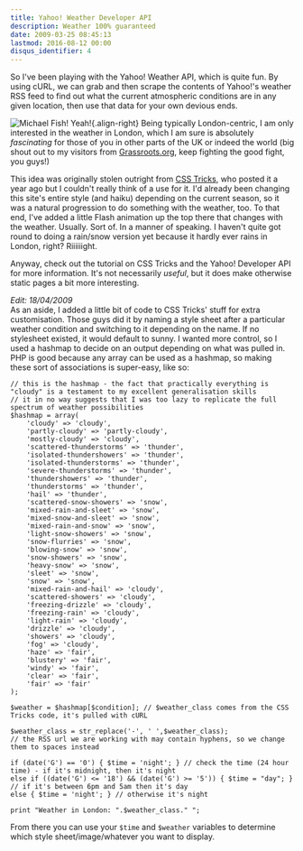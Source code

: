 ```yaml
---
title: Yahoo! Weather Developer API
description: Weather 100% guaranteed
date: 2009-03-25 08:45:13
lastmod: 2016-08-12 00:00
disqus_identifier: 4
---
```


So I've been playing with the Yahoo! Weather API, which is quite fun. By using cURL, we can grab and then scrape the contents of Yahoo!'s weather RSS feed to find out what the current atmospheric conditions are in any given location, then use that data for your own devious ends.

![Michael Fish! Yeah!](http://hollsk.co.uk/hollsk/images/uploads/bbc_rain.gif){.align-right} Being typically London-centric, I am only interested in the weather in London, which I am sure is absolutely _fascinating_ for those of you in other parts of the UK or indeed the world (big shout out to my visitors from [Grassroots.org](http://volunteer.grassroots.org/), keep fighting the good fight, you guys!)

This idea was originally stolen outright from [CSS Tricks](http://css-tricks.com/using-weather-data-to-change-your-websites-apperance-through-php-and-css/), who posted it a year ago but I couldn't really think of a use for it. I'd already been changing this site's entire style (and haiku) depending on the current season, so it was a natural progression to do something with the weather, too. To that end, I've added a little Flash animation up the top there that changes with the weather. Usually. Sort of. In a manner of speaking. I haven't quite got round to doing a rain/snow version yet because it hardly ever rains in London, right? Riiiiiight.

Anyway, check out the tutorial on CSS Tricks and the Yahoo! Developer API for more information. It's not necessarily _useful_, but it does make otherwise static pages a bit more interesting.

_Edit: 18/04/2009_  
As an aside, I added a little bit of code to CSS Tricks' stuff for extra customisation. Those guys did it by naming a style sheet after a particular weather condition and switching to it depending on the name. If no stylesheet existed, it would default to sunny. I wanted more control, so I used a hashmap to decide on an output depending on what was pulled in. PHP is good because any array can be used as a hashmap, so making these sort of associations is super-easy, like so:

```
// this is the hashmap - the fact that practically everything is "cloudy" is a testament to my excellent generalisation skills 
// it in no way suggests that I was too lazy to replicate the full spectrum of weather possibilities
$hashmap = array(
    'cloudy' => 'cloudy',
    'partly-cloudy' => 'partly-cloudy',
    'mostly-cloudy' => 'cloudy',
    'scattered-thunderstorms' => 'thunder',
    'isolated-thundershowers' => 'thunder',
    'isolated-thunderstorms' => 'thunder',    
    'severe-thunderstorms' => 'thunder',   
    'thundershowers' => 'thunder',    
    'thunderstorms' => 'thunder',
    'hail' => 'thunder',    
    'scattered-snow-showers' => 'snow',    
    'mixed-rain-and-sleet' => 'snow',
    'mixed-snow-and-sleet' => 'snow',
    'mixed-rain-and-snow' => 'snow',    
    'light-snow-showers' => 'snow',
    'snow-flurries' => 'snow', 
    'blowing-snow' => 'snow',
    'snow-showers' => 'snow',  
    'heavy-snow' => 'snow',    
    'sleet' => 'snow',
    'snow' => 'snow',    
    'mixed-rain-and-hail' => 'cloudy',  
    'scattered-showers' => 'cloudy',    
    'freezing-drizzle' => 'cloudy',
    'freezing-rain' => 'cloudy',
    'light-rain' => 'cloudy',    
    'drizzle' => 'cloudy',
    'showers' => 'cloudy',
    'fog' => 'cloudy',
    'haze' => 'fair',
    'blustery' => 'fair',
    'windy' => 'fair',
    'clear' => 'fair',
    'fair' => 'fair'
); 

$weather = $hashmap[$condition]; // $weather_class comes from the CSS Tricks code, it's pulled with cURL

$weather_class = str_replace('-', ' ',$weather_class); 
// the RSS url we are working with may contain hyphens, so we change them to spaces instead

if (date('G') == '0') { $time = 'night'; } // check the time (24 hour time) - if it's midnight, then it's night
else if ((date('G') <= '18') && (date('G') >= '5')) { $time = "day"; } // if it's between 6pm and 5am then it's day
else { $time = 'night'; } // otherwise it's night

print "Weather in London: ".$weather_class." ";
```

From there you can use your `$time` and `$weather` variables to determine which style sheet/image/whatever you want to display.